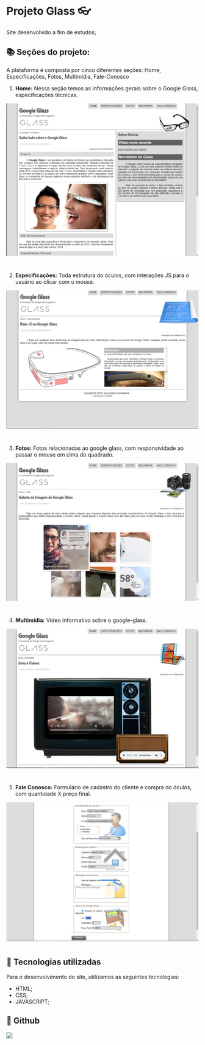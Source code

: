 #  Projeto Glass 👓

<div>

Site desenvolvido a fim de estudos;



## 📚 Seções do projeto:
  A plataforma é composta por cinco diferentes seções: Home, Especificações, Fotos, Multimídia, Fale-Conosco

  1. <strong>Home:</strong> Nessa seção temos as informações gerais sobre o Google Glass, especificações técnicas.
  <img src="https://github.com/AndreWar10/Projeto-Glass/blob/master/2021-12-07%20(2).png"/>
  
  #
  
  2. <strong>Especificações:</strong> Toda estrutura do óculos, com interações JS para o usuário ao clicar com o mouse.
  <img src="https://github.com/AndreWar10/Projeto-Glass/blob/master/glass.src/especificacoes.jpg"/>
  
  #
  
  3. <strong>Fotos:</strong> Fotos relacionadas ao google glass, com responsividade ao passar o mouse em cima do quadrado.
  <img src="https://github.com/AndreWar10/Projeto-Glass/blob/master/glass.src/fotos.png"/>
  
  #
  
  4. <strong>Multimídia:</strong> Vídeo informativo sobre o google-glass.
  <img src="https://github.com/AndreWar10/Projeto-Glass/blob/master/glass.src/multimidia.JPG"/>
  
  #
  
  5. <strong>Fale Conosco:</strong> Formulário de cadastro do cliente e compra do óculos, com quantidade X preço final.
  <img src="https://github.com/AndreWar10/Projeto-Glass/blob/master/glass.src/faleconosco.JPG"/>
  
  #
   
## 💼 Tecnologias utilizadas
  Para o desenvolvimento do site, utilizamos as seguintes tecnologias:
  - HTML;
  - CSS;
  - JAVASCRIPT;

## 🦄 Github
<a href="https://github.com/AndreWar10/" alt="Github">
<img src="https://img.shields.io/badge/-Github-1C1C1C?style=for-the-badge&logo=Github&logoColor=00FFFF&link=https://github.com/AndreWar10/"/>
</a>
